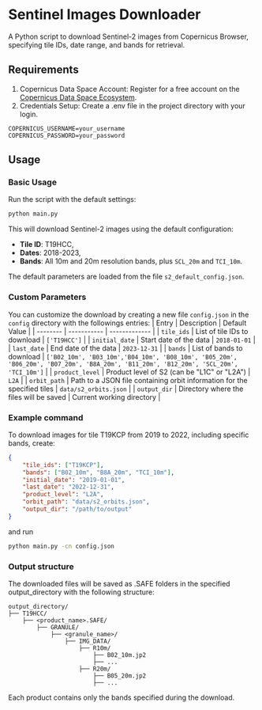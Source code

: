 # Sentinel Images Downloader

A Python script to download Sentinel-2 images from Copernicus Browser, specifying tile IDs, date range, and bands for retrieval.

## Requirements
1. Copernicus Data Space Account: Register for a free account on the [Copernicus Data Space Ecosystem](https://dataspace.copernicus.eu/).
2. Credentials Setup: Create a .env file in the project directory with your login.
```text 
COPERNICUS_USERNAME=your_username
COPERNICUS_PASSWORD=your_password
```

## Usage
### Basic Usage
Run the script with the default settings:
```bat 
python main.py
```
This will download Sentinel-2 images using the default configuration:
* **Tile ID**: T19HCC,
* **Dates**: 2018-2023,
* **Bands**: All 10m and 20m resolution bands, plus ```SCL_20m``` and ```TCI_10m```.

The default parameters are loaded from the file ```s2_default_config.json```.

### Custom Parameters
You can customize the download by creating a new file ```config.json``` in the ```config``` directory with the followings entries:
| Entry | Description | Default Value |
| -------- | ----------- | ------------- |
| ```tile_ids```  | List of tile IDs to download | ```['T19HCC']``` |
| ```initial_date``` | Start date of the data | ```2018-01-01``` |
| ```last_date``` | End date of the data | ```2023-12-31``` |
| ```bands``` | List of bands to download | ```['B02_10m', 'B03_10m','B04_10m', 'B08_10m', 'B05_20m', 'B06_20m', 'B07_20m', 'B8A_20m', 'B11_20m', 'B12_20m', 'SCL_20m', 'TCI_10m']``` |
| ```product_level``` | Product level of S2 (can be "L1C" or "L2A") | ```L2A``` |
| ```orbit_path``` | Path to a JSON file containing orbit information for the specified tiles | ```data/s2_orbits.json``` |
| ```output_dir``` | Directory where the files will be saved | Current working directory |

### Example command
To download images for tile T19KCP from 2019 to 2022, including specific bands, create:
```json
{
    "tile_ids": ["T19KCP"],
    "bands": ["B02_10m", "B8A_20m", "TCI_10m"],
    "initial_date": "2019-01-01",
    "last_date": "2022-12-31", 
    "product_level": "L2A",
    "orbit_path": "data/s2_orbits.json",
    "output_dir": "/path/to/output"
}
```
and run
```bat 
python main.py -cn config.json
```

### Output structure
The downloaded files will be saved as .SAFE folders in the specified output_directory with the following structure:
```text
output_directory/
├── T19HCC/
    ├── <product_name>.SAFE/
        ├── GRANULE/
            ├── <granule_name>/
                ├── IMG_DATA/
                    ├── R10m/
                        ├── B02_10m.jp2
                        ├── ...
                    ├── R20m/
                        ├── B05_20m.jp2
                        ├── ...
```
Each product contains only the bands specified during the download.